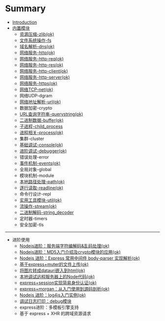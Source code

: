 # Summary

* [Introduction](README.md)
* [内置模块](内置模块.md)
  * [资源压缩-zlib\(ok\)](模块/zlib.md)
  * [文件系统操作-fs](文件系统操作-fs.md)
  * [域名解析-dns\(ok\)](模块/dns.md)
  * [网络服务-http\(ok\)](模块/http.md)
  * [网络服务-http-req\(ok\)](模块/http.req.md)
  * [网络服务-http-res\(ok\)](模块/http.res.md)
  * [网络服务-http-client\(ok\)](模块/http.client.md)
  * [网络服务-http-server\(ok\)](模块/http.server.md)
  * [网络服务-https(ok)](模块/https.md)
  * [网络TCP-net\(ok\)](模块/net.md)
  * 网络UDP-dgram
  * [网络地址解析-url\(ok\)](模块/url.md)
  * 数据加密-crypto
  * [URL查询字符串-querystring\(ok\)](模块/querystring.md)
  * [二进制数据-buffer\(ok\)](模块/buffer.md)
  * [子进程-child\_process](模块/child_process.md)
  * [进程相关-process(ok)](模块/process.md)
  * 集群-cluster
  * [基础调试-console(ok)](模块/console.md)
  * [进阶调试-debugger(ok)](模块/debug.md)
  * 错误处理-error
  * [事件机制-events(ok)](模块/events.md)
  * 全局对象-global
  * 模块机制-module
  * [本地路径处理-path\(ok\)](模块/path.md)
  * [逐行读取-readline(ok)](模块/readline.md)
  * 命令行设计-repl
  * [实用工具模块-util(ok)](模块/util.md)
  * [流操作-stream(ok)](模块/stream.md)
  * [二进制解码-string\_decoder](模块/string_decoder.md)
  * 定时器-timers
  * 安全加密-tls


---

* 进阶使用
  * [Nodejs进阶：服务端字符编解码&乱码处理(ok)](进阶/charset-enc-dec.md)
  * [Nodejs进阶：MD5入门介绍及crypto模块的应用(ok)](模块/crypto.md5.md)
  * [Nodejs 进阶：Express 常用中间件 body-parser 实现解析(ok)](进阶/body-parser.md)
  * [基于express+muter的文件上传(ok)](进阶/文件上传-multer.md)
  * [将图片转成datauri嵌入到html(ok)](/进阶/图片地址转成datauri.md)
  * [本地调试远程服务器上的Node代码(ok)](/模块/debug.md)
  * [express+session实现简易身份认证(ok)](进阶/express+session实现简易身份认证.md)
  * [express+morgan：从入门使用到源码剖析(ok)](进阶/日志模块morgan.md)
  * [Nodejs 进阶：log4js入门实例(ok)](进阶/log4js.md)
  * [调试日志打印：debug模块](/进阶/debug-log.md)  
  * express进阶：多模板引擎支持
  * 基于 express + XHR 的跨域资源请求

